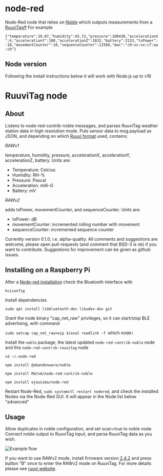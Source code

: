 # node-red
Node-Red node that relies on [Noble](https://www.npmjs.com/package/@abandonware/noble) which outputs measurements from a 
[RuuviTag®](https://ruuvi.com) For example 

`{"temperature":19.87,"humidity":45.72,"pressure":100430,"accelerationX":4,"accelerationY":100,"accelerationZ":1032,"battery":3133,"txPower":-18,"movementCounter":10,"sequenceCounter":12560,"mac":"c9:xx:xx:c7:aa:cb"}`

## Node version
Following the install instructions below it will work with Node.js up to v16

# RuuviTag node
## About
Listens to node-red-contrib-noble messages, and parses RuuviTag weather station data in high resolution mode.
Puts sensor data to msg.payload as JSON, and depending on which [Ruuvi format](https://github.com/ruuvi/ruuvi-sensor-protocols) used, contains:

*RAWv1*

temperature, humidity, pressure, accelerationX, accelerationY, accelerationZ, battery. Units are:
 - Temperature: Celcius
 - Humidity: RH-%
 - Pressure: Pascal
 - Acceleration: milli-G
 - Battery: mV

*RAWv2*

adds txPower, movementCounter, and sequenceCounter. Units are:
 - txPower: dB
 - movementCounter: incremented rolling number with movement
 - sequenceCounter: incremented sequence counter

Currently version 0.1.0, i.e. alpha-quality. All comments and suggestions are welcome, please open pull-requests (and comment that BSD-3 is ok) if you want to contribute. Suggestions for improvement can be given as github issues.

## Installing on a Raspberry Pi

After a [Node-red installation](https://nodered.org/docs/getting-started/raspberrypi) check the Bluetooth interface with 

`hciconfig`

Install dependencies

`sudo apt install libbluetooth-dev libudev-dev git`

Grant the node binary "cap_net_raw" privileges, so it can start/stop BLE advertising, with command

`sudo setcap cap_net_raw+eip $(eval readlink -f `which node`)`

Install the `noble` package, the latest updated `node-red-contrib-noble` node and this `node-red-contrib-ruuvitag` node

`cd ~/.node-red`

`npm install @abandonware/noble`

`npm install MatsA/node-red-contrib-noble`

`npm install ojousima/node-red`

Restart Node-Red, `sudo systemctl restart nodered`, and check the installed Nodes via the Node-Red GUI. It will appear in the Node list below "advanced"

## Usage
Allow duplicates in noble configuration, and set scan=true to noble node. Connect noble output to RuuviTag input,
and parse RuuviTag data as you wish.

![Example flow](./images/nodered_ruuvinode_flow.png)

If you want to use RAWv2 mode, install firmware version [2.4.2](lab.ruuvi.com/dfu) and press button "B" once to enter the RAWv2 mode on RuuviTag.
For more details please see [ruuvi website](https://ruu.vi).
